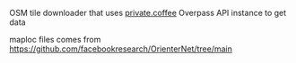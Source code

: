 OSM tile downloader that uses [private.coffee](https://private.coffee/) Overpass API instance to get data

maploc files comes from https://github.com/facebookresearch/OrienterNet/tree/main
